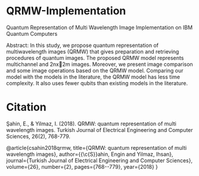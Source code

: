 # QRMW-Implementation
Quantum Representation of Multi Wavelength Image Implementation on IBM Quantum Computers

Abstract: In this study, we propose quantum representation of multiwavelength images (QRMW) that gives preparation
and retrieving procedures of quantum images. The proposed QRMW model represents multichannel and 2nx2m images.
Moreover, we present image comparison and some image operations based on the QRMW model. Comparing our model
with the models in the literature, the QRMW model has less time complexity. It also uses fewer qubits than existing
models in the literature.

# Citation
Şahin, E., & Yilmaz, I. (2018). QRMW: quantum representation of multi wavelength images. Turkish Journal of Electrical Engineering and Computer Sciences, 26(2), 768-779.

@article{csahin2018qrmw,
  title={QRMW: quantum representation of multi wavelength images},
  author={{\c{S}}ahin, Engin and Yilmaz, Ihsan},
  journal={Turkish Journal of Electrical Engineering and Computer Sciences},
  volume={26},
  number={2},
  pages={768--779},
  year={2018}
}
